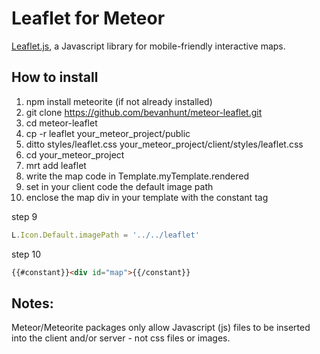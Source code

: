 # Leaflet for Meteor

[Leaflet.js](http://leafletjs.com/), a Javascript library for mobile-friendly interactive maps. 

## How to install 
1. npm install meteorite (if not already installed)
2. git clone https://github.com/bevanhunt/meteor-leaflet.git 
3. cd meteor-leaflet
4. cp -r leaflet your_meteor_project/public 
5. ditto styles/leaflet.css your_meteor_project/client/styles/leaflet.css
6. cd your_meteor_project
7. mrt add leaflet
8. write the map code in Template.myTemplate.rendered
9. set in your client code the default image path
10. enclose the map div in your template with the constant tag 

step 9
```javascript
L.Icon.Default.imagePath = '../../leaflet'
```

step 10
```html
{{#constant}}<div id="map">{{/constant}} 
```

## Notes: 
Meteor/Meteorite packages only allow Javascript (js) files to be inserted into the client and/or server - not css files or images.